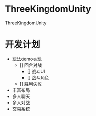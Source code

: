 # ThreeKingdomUnity
ThreeKingdomUnity
# 开发计划
- 玩法demo实现
    - [] 回合对战
        - [] 战斗UI
        - [] 战斗角色
    - [] 胜利失败
- 丰富布局
- 多人聊天
- 多人对战
- 交易系统